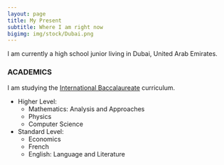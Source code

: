 ```yaml
---
layout: page
title: My Present
subtitle: Where I am right now
bigimg: img/stock/Dubai.png
---
```


I am currently a high school junior living in Dubai, United Arab Emirates.

### ACADEMICS
I am studying the [International Baccalaureate](https://www.ibo.org/about-the-ib/) curriculum.
- Higher Level:
    - Mathematics: Analysis and Approaches
    - Physics
    - Computer Science
- Standard Level:
    - Economics
    - French
    - English: Language and Literature




